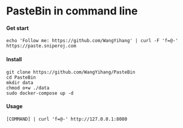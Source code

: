 # PasteBin in command line

#### Get start
```
echo 'Follow me: https://github.com/WangYihang' | curl -F 'f=@-' https://paste.sniperoj.com
```

#### Install
```
git clone https://github.com/WangYihang/PasteBin
cd PasteBin
mkdir data
chmod o+w ./data
sudo docker-compose up -d
```

#### Usage
```
[COMMAND] | curl 'f=@-' http://127.0.0.1:8080
```
